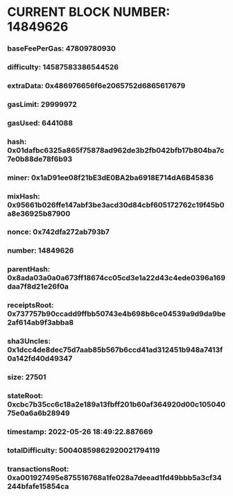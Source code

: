 # CURRENT BLOCK NUMBER: 14849626

### baseFeePerGas: 47809780930
### difficulty: 14587583386544526
### extraData: 0x486976656f6e2065752d6865617679
### gasLimit: 29999972
### gasUsed: 6441088
### hash: 0x01dafbc6325a865f75878ad962de3b2fb042bfb17b804ba7c7e0b88de78f6b93
### miner: 0x1aD91ee08f21bE3dE0BA2ba6918E714dA6B45836
### mixHash: 0x95661b026ffe147abf3be3acd30d84cbf605172762c19f45b0a8e36925b87900
### nonce: 0x742dfa272ab793b7
### number: 14849626
### parentHash: 0x8ada03a0a0a673ff18674cc05cd3e1a22d43c4ede0396a169daa7f8d21e26f0a
### receiptsRoot: 0x737757b90ccadd9ffbb50743e4b698b6ce04539a9d9da9be2af614ab9f3abba8
### sha3Uncles: 0x1dcc4de8dec75d7aab85b567b6ccd41ad312451b948a7413f0a142fd40d49347
### size: 27501
### stateRoot: 0xcbc7b35cc6c18a2e189a13fbff201b60af364920d00c10504075e0a6a6b28949
### timestamp: 2022-05-26 18:49:22.887669
### totalDifficulty: 50040859862920021794119
### transactionsRoot: 0xa001927495e875516768a1fe028a7deead1fd49bbb5a3cf34244bfafe15854ca
